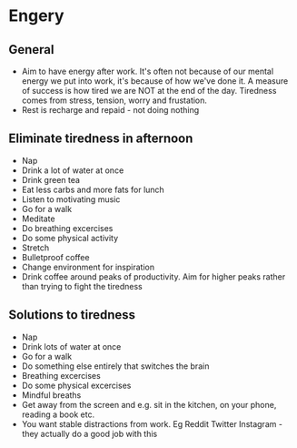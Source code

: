 # Engery
## General
- Aim to have energy after work. It's often not because of our mental energy we put into work, it's because of how we've done it. A measure of success is how tired we are NOT at the end of the day. Tiredness comes from stress, tension, worry and frustation. 
- Rest is recharge and repaid - not doing nothing 


## Eliminate tiredness in afternoon
- Nap
- Drink a lot of water at once
- Drink green tea
- Eat less carbs and more fats for lunch 
- Listen to motivating music
- Go for a walk
- Meditate 
- Do breathing excercises 
- Do some physical activity 
- Stretch
- Bulletproof coffee
- Change environment for inspiration
- Drink coffee around peaks of productivity. Aim for higher peaks rather than trying to fight the tiredness

## Solutions to tiredness
- Nap
- Drink lots of water at once
- Go for a walk
- Do something else entirely that switches the brain
- Breathing excercises
- Do some physical excercises 
- Mindful breaths
- Get away from the screen and e.g. sit in the kitchen, on your phone, reading a book etc. 
- You want stable distractions from work. Eg Reddit Twitter Instagram - they actually do a good job with this

